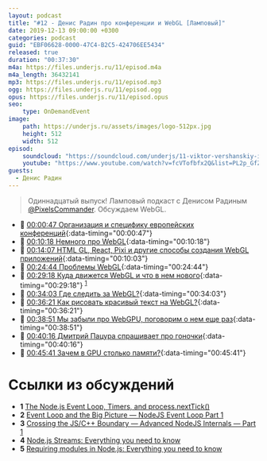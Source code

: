 ```yaml
---
layout: podcast
title: "#12 - Денис Радин про конференции и WebGL [Ламповый]"
date: 2019-12-13 09:00:00 +0300
categories: podcast
guid: "EBF06628-0000-47C4-B2C5-424706EE5434"
released: true
duration: "00:37:30"
m4a: https://files.underjs.ru/11/episod.m4a
m4a_length: 36432141
mp3: https://files.underjs.ru/11/episod.mp3
ogg: https://files.underjs.ru/11/episod.ogg
opus: https://files.underjs.ru/11/episod.opus
seo:
    type: OnDemandEvent
image:
    path: https://underjs.ru/assets/images/logo-512px.jpg
    height: 512
    width: 512
episod:
    soundcloud: "https://soundcloud.com/underjs/11-viktor-vershanskiy-i-andrey-pechkurov-lampovyy"
    youtube: "https://www.youtube.com/watch?v=fcVTofbfx2Q&list=PL2p_GfZz-_1OWXrKUZRBc8LzMz5FJNXW7"
guests:
  - Денис Радин
---
```


> Одиннадцатый выпуск! Ламповый подкаст с Денисом Радиным [@PixelsCommander](https://twitter.com/PixelsCommander). Обсуждаем WebGL.

- 🤔 [00:00:47 Организация и специфику европейских конференций](#){:data-timing="00:00:47"}
- 🤔 [00:10:18 Немного про WebGL](#){:data-timing="00:10:18"}
- 🤔 [00:14:07 HTML GL, React, Pixi и другие способы создания WebGL приложений](#){:data-timing="00:10:03"}
- 🤔 [00:24:44 Проблемы WebGL](#){:data-timing="00:24:44"}
- 🤔 [00:29:18 Куда движется WebGL и что в нем нового](#){:data-timing="00:29:18"} <sup>[1](#note1)</sup>
- 🤔 [00:34:03 Где следить за WebGL?](#){:data-timing="00:34:03"}
- 🤔 [00:36:21 Как рисовать красивый текст на WebGL?](#){:data-timing="00:36:21"}
- 🤔 [00:38:51 Мы забыли про WebGPU, поговорим о нем еще раз](#){:data-timing="00:38:51"}
- 🤔 [00:40:16 Дмитрий Пацура спрашивает про гоночки](#){:data-timing="00:40:16"}
- 🤔 [00:45:41 Зачем в GPU столько памяти?](#){:data-timing="00:45:41"}

# Ссылки из обсуждений

- <b id="note1">1</b> [The Node.js Event Loop, Timers, and process.nextTick()](https://nodejs.org/en/docs/guides/event-loop-timers-and-nexttick/)
- <b id="note2">2</b> [Event Loop and the Big Picture — NodeJS Event Loop Part 1](https://blog.insiderattack.net/event-loop-and-the-big-picture-nodejs-event-loop-part-1-1cb67a182810)
- <b id="note3">3</b> [Crossing the JS/C++ Boundary — Advanced NodeJS Internals — Part 1](https://blog.insiderattack.net/crossing-the-js-c-boundary-advanced-nodejs-internals-part-1-cb52957758d8)
- <b id="note4">4</b> [Node.js Streams: Everything you need to know](https://www.freecodecamp.org/news/node-js-streams-everything-you-need-to-know-c9141306be93/)
- <b id="note5">5</b> [Requiring modules in Node.js: Everything you need to know](https://www.freecodecamp.org/news/requiring-modules-in-node-js-everything-you-need-to-know-e7fbd119be8/)
